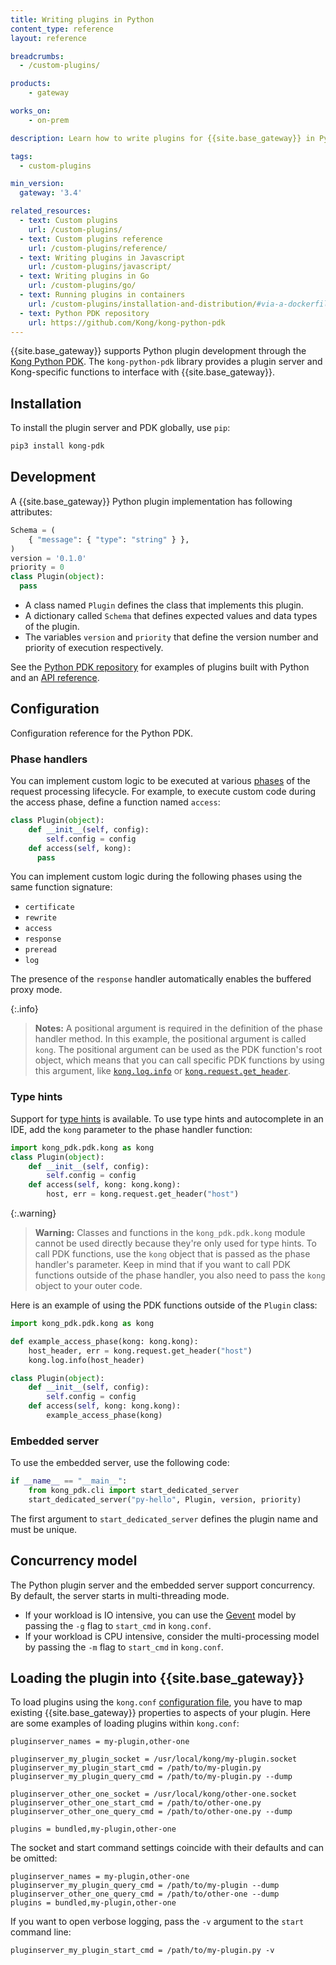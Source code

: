 ```yaml
---
title: Writing plugins in Python
content_type: reference
layout: reference

breadcrumbs:
  - /custom-plugins/

products:
    - gateway

works_on:
    - on-prem

description: Learn how to write plugins for {{site.base_gateway}} in Python.

tags:
  - custom-plugins

min_version:
  gateway: '3.4'

related_resources:
  - text: Custom plugins
    url: /custom-plugins/
  - text: Custom plugins reference
    url: /custom-plugins/reference/
  - text: Writing plugins in Javascript
    url: /custom-plugins/javascript/
  - text: Writing plugins in Go
    url: /custom-plugins/go/
  - text: Running plugins in containers
    url: /custom-plugins/installation-and-distribution/#via-a-dockerfile-or-docker-run-install-and-load
  - text: Python PDK repository
    url: https://github.com/Kong/kong-python-pdk
---
```


{{site.base_gateway}} supports Python plugin development through the [Kong Python PDK](https://github.com/Kong/kong-python-pdk).
The `kong-python-pdk` library provides a plugin server and Kong-specific functions to interface with {{site.base_gateway}}.

## Installation

To install the plugin server and PDK globally, use `pip`:

```sh
pip3 install kong-pdk
```

## Development

A {{site.base_gateway}} Python plugin implementation has following attributes:

```python
Schema = (
    { "message": { "type": "string" } },
)
version = '0.1.0'
priority = 0
class Plugin(object):
  pass
```

* A class named `Plugin` defines the class that implements this plugin.
* A dictionary called `Schema` that defines expected values and data types of the plugin.
* The variables `version` and `priority` that define the version number and priority of execution respectively.

See the [Python PDK repository](https://github.com/Kong/kong-python-pdk/tree/master/examples) for examples of plugins built with Python
and an [API reference](https://kong.github.io/kong-python-pdk/py-modindex.html).

## Configuration

Configuration reference for the Python PDK.

### Phase handlers

You can implement custom logic to be executed at various [phases](/custom-plugins/handler.lua/) of the request processing lifecycle. 
For example, to execute custom code during the access phase, define a function named `access`:

```python
class Plugin(object):
    def __init__(self, config):
        self.config = config
    def access(self, kong):
      pass
```

You can implement custom logic during the following phases using the same function signature:

* `certificate`
* `rewrite`
* `access`
* `response`
* `preread`
* `log`

The presence of the `response` handler automatically enables the buffered proxy mode.

{:.info}
> **Notes:** A positional argument is required in the definition of the phase handler method. 
In this example, the positional argument is called `kong`. 
The positional argument can be used as the PDK function's root object, 
which means that you can call specific PDK functions by using this argument, like [`kong.log.info`](/gateway/pdk/reference/kong.log/) or 
[`kong.request.get_header`](/gateway/pdk/reference/kong.request/).

### Type hints

Support for [type hints](https://www.python.org/dev/peps/pep-0484/) is available. 
To use type hints and autocomplete in an IDE, add the `kong` parameter to the phase handler function:

```python
import kong_pdk.pdk.kong as kong
class Plugin(object):
    def __init__(self, config):
        self.config = config
    def access(self, kong: kong.kong):
        host, err = kong.request.get_header("host")
```

{:.warning}
> **Warning:** Classes and functions in the `kong_pdk.pdk.kong` module cannot be used directly because they're only used for type hints. 
To call PDK functions,  use the `kong` object that is passed as the phase handler's parameter. 
Keep in mind that if you want to call PDK functions outside of the phase handler, you also need to pass the `kong` object to your outer code.

Here is an example of using the PDK functions outside of the `Plugin` class:

```python
import kong_pdk.pdk.kong as kong

def example_access_phase(kong: kong.kong):
    host_header, err = kong.request.get_header("host")
    kong.log.info(host_header)

class Plugin(object):
    def __init__(self, config):
        self.config = config
    def access(self, kong: kong.kong):
        example_access_phase(kong)
```

### Embedded server

To use the embedded server, use the following code:

```python
if __name__ == "__main__":
    from kong_pdk.cli import start_dedicated_server
    start_dedicated_server("py-hello", Plugin, version, priority)
```

The first argument to `start_dedicated_server` defines the plugin name and must be unique.

## Concurrency model

The Python plugin server and the embedded server support concurrency. 
By default, the server starts in multi-threading mode.

* If your workload is IO intensive, you can use the [Gevent](http://www.gevent.org/) model by passing the `-g` flag to `start_cmd` in `kong.conf`.
* If your workload is CPU intensive, consider the multi-processing model by passing the `-m` flag to `start_cmd` in `kong.conf`.

## Loading the plugin into {{site.base_gateway}}

To load plugins using the `kong.conf` [configuration file](/gateway/configuration/), you have to map existing {{site.base_gateway}} properties to aspects of your plugin.
Here are some examples of loading plugins within `kong.conf`:

```
pluginserver_names = my-plugin,other-one

pluginserver_my_plugin_socket = /usr/local/kong/my-plugin.socket
pluginserver_my_plugin_start_cmd = /path/to/my-plugin.py
pluginserver_my_plugin_query_cmd = /path/to/my-plugin.py --dump

pluginserver_other_one_socket = /usr/local/kong/other-one.socket
pluginserver_other_one_start_cmd = /path/to/other-one.py
pluginserver_other_one_query_cmd = /path/to/other-one.py --dump

plugins = bundled,my-plugin,other-one
```

The socket and start command settings coincide with their defaults and can be omitted:

```
pluginserver_names = my-plugin,other-one
pluginserver_my_plugin_query_cmd = /path/to/my-plugin --dump
pluginserver_other_one_query_cmd = /path/to/other-one --dump
plugins = bundled,my-plugin,other-one
```

If you want to open verbose logging, pass the `-v` argument to the `start` command line:

```
pluginserver_my_plugin_start_cmd = /path/to/my-plugin.py -v
```
